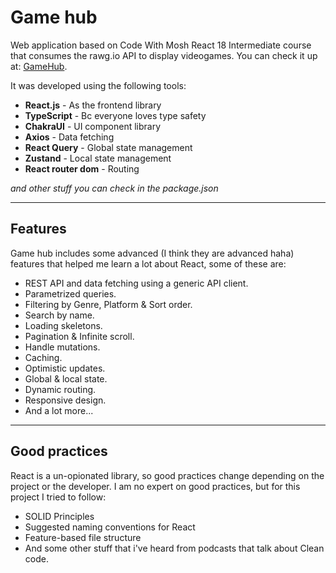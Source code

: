 # **Game hub**

Web application based on Code With Mosh React 18 Intermediate course that consumes the rawg.io API to display videogames. You can check it up at: [GameHub](https://6-game-hub.vercel.app/).

It was developed using the following tools:

- **React.js** - As the frontend library
- **TypeScript** - Bc everyone loves type safety
- **ChakraUI** - UI component library
- **Axios** - Data fetching
- **React Query** - Global state management
- **Zustand** - Local state management
- **React router dom** - Routing

_and other stuff you can check in the package.json_

---

## **Features**

Game hub includes some advanced (I think they are advanced haha) features that helped me learn a lot about React, some of these are:

- REST API and data fetching using a generic API client.
- Parametrized queries.
- Filtering by Genre, Platform & Sort order.
- Search by name.
- Loading skeletons.
- Pagination & Infinite scroll.
- Handle mutations.
- Caching.
- Optimistic updates.
- Global & local state.
- Dynamic routing.
- Responsive design.
- And a lot more...

---

## **Good practices**

React is a un-opionated library, so good practices change depending on the project or the developer. I am no expert on good practices, but for this project I tried to follow:

- SOLID Principles
- Suggested naming conventions for React
- Feature-based file structure
- And some other stuff that i've heard from podcasts that talk about Clean code.
